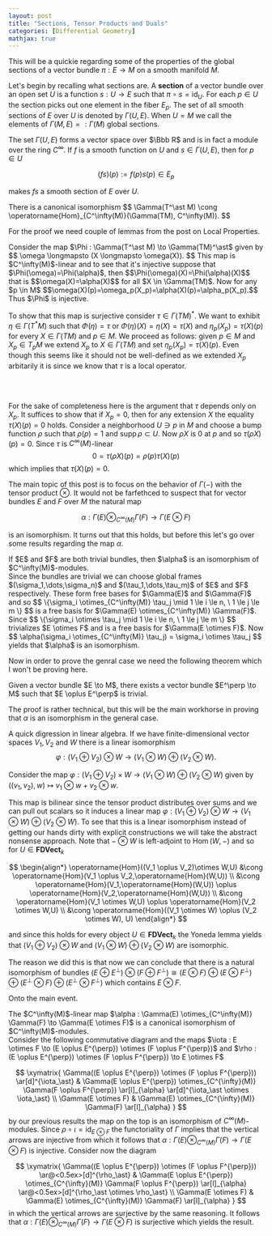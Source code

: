 ```yaml
---
layout: post
title: "Sections, Tensor Products and Duals"
categories: [Differential Geometry]
mathjax: true
---
```


This will be a quickie regarding some of the properties of the global sections of a vector bundle $\pi : E \to M$ on a smooth manifold $M$.

Let's begin by recalling what sections are. A <b>section</b> of a vector bundle over an open set $U$ is a function $s : U \to E$ such that $\pi \circ s = \operatorname{id}_U$. For each $p \in U$ the section picks out one element in the fiber $E_p$. The set of all smooth sections of $E$ over $U$ is denoted by $\Gamma(U,E)$. When $U = M$ we call the elements of $\Gamma(M,E) =: \Gamma(M)$ global sections.

The set $\Gamma(U,E)$ forms a vector space over $\Bbb R$ and is in fact a module over the ring $C^\infty$. If $f$ is a smooth function on $U$ and $s \in \Gamma(U,E)$, then for $p \in U$

$$
(fs)(p) := f(p)s(p) \in E_p
$$

makes $fs$ a smooth section of $E$ over $U$.

<div class="proposition">
There is a canonical isomorphism 
$$
\Gamma(T^\ast M) \cong \operatorname{Hom}_{C^\infty(M)}(\Gamma(TM), C^\infty(M)).
$$
</div>

For the proof we need couple of lemmas from the post on Local Properties.

<div class="proof">
Consider the map $\Phi : \Gamma(T^\ast M) \to \Gamma(TM)^\ast$ given by
$$
\omega \longmapsto (X \longmapsto \omega(X)).
$$
This map is $C^\infty(M)$-linear and to see that it's injective suppose that $\Phi(\omega)=\Phi(\alpha)$, then $$\Phi(\omega)(X)=\Phi(\alpha)(X)$$ that is $$\omega(X)=\alpha(X)$$ for all $X \in \Gamma(TM)$. Now for any $p \in M$ $$\omega(X)(p)=\omega_p(X_p)=\alpha(X)(p)=\alpha_p(X_p).$$ Thus $\Phi$ is injective.

To show that this map is surjective consider $\tau \in \Gamma(TM)^\ast$. We want to exhibit $\eta \in \Gamma(T^\ast M)$ such that $\Phi(\eta) = \tau$ or $\Phi(\eta)(X) = \eta(X) = \tau(X)$ and $\eta_p(X_p) = \tau(X)(p)$ for every $X \in \Gamma(TM)$ and $p \in M$. We proceed as follows: given $p  \in M$ and $X_p \in T_pM$ we extend $X_p$ to $X \in \Gamma(TM)$ and set $\eta_p(X_p) = \tau(X)(p)$. Even though this seems like it should not be well-defined as we extended $X_p$ arbitarily it is since we know that $\tau$ is a local operator.

<br>
<br>

For the sake of completeness here is the argument that $\tau$ depends only on $X_p$. It suffices to show that if $X_p = 0$, then for any extension $X$ the equality $\tau(X)(p) = 0$ holds. Consider a neighborhood $U \ni p$ in $M$ and choose a bump function $\rho$ such that $\rho(p)=1$ and $\operatorname{supp}\rho \subset U$. Now $\rho X$ is $0$ at $p$ and so $\tau(\rho X)(p) = 0$. Since $\tau$ is $C^\infty(M)$-linear
$$
0 = \tau(\rho X)(p) = \rho(p)\tau(X)(p) 
$$
which implies that $\tau(X)(p) = 0$.
</div>

The main topic of this post is to focus on the behavior of $\Gamma(-)$ with the tensor product $\otimes$. It would not be farfethced to suspect that for vector bundles $E$ and $F$ over $M$ the natural map

$$
\alpha : \Gamma(E) \otimes_{C^\infty(M)} \Gamma(F) \to \Gamma(E \otimes F)
$$

is an isomorphism. It turns out that this holds, but before this let's go over some results regarding the map $\alpha$.

<div class="lemma">
If $E$ and $F$ are both trivial bundles, then $\alpha$ is an isomorphism of $C^\infty(M)$-modules.
</div>

<div class="proof">
Since the bundles are trivial we can choose global frames $(\sigma_1,\dots,\sigma_n)$ and $(\tau_1,\dots,\tau_m)$ of $E$ and $F$ respectively. These form free bases for $\Gamma(E)$ and $\Gamma(F)$ and so 
$$
\{\sigma_i \otimes_{C^\infty(M)} \tau_j \mid 1 \le i \le n, \ 1 \le j \le m \}
$$
is a free basis for $\Gamma(E) \otimes_{C^\infty(M)} \Gamma(F)$. Since  
$$
\{\sigma_i \otimes \tau_j \mid 1 \le i \le n, \ 1 \le j \le m \}
$$
trivializes $E \otimes F$ and is a free basis for $\Gamma(E \otimes F)$. Now
$$
\alpha(\sigma_i \otimes_{C^\infty(M)} \tau_j) = \sigma_i \otimes \tau_j
$$
yields that $\alpha$ is an isomorphism.
</div>

Now in order to prove the genral case we need the following theorem which I won't be proving here.

<div class="theorem">
Given a vector bundle $E \to M$, there exists a vector bundle $E^\perp \to M$ such that $E \oplus E^\perp$ is trivial. 
</div>

The proof is rather technical, but this will be the main workhorse in proving that $\alpha$ is an isomorphism in the general case.

A quick digression in linear algebra. If we have finite-dimensional vector spaces $V_1,V_2$ and $W$ there is a linear isomorphism
$$
\varphi : (V_1 \oplus V_2) \otimes W \to (V_1 \otimes W) \oplus (V_2 \otimes W).
$$

Consider the map $\varphi : (V_1 \oplus V_2) \times W \to (V_1 \otimes W) \oplus (V_2 \otimes W)$ given by $((v_1,v_2),w) \longmapsto v_1 \otimes w + v_2 \otimes w$.

This map is bilinear since the tensor product distributes over sums and we can pull out scalars so it induces a linear map $\varphi : (V_1 \oplus V_2) \otimes W \to (V_1 \otimes W) \oplus (V_2 \otimes W)$. To see that this is a linear isomorphism instead of getting our hands dirty with explicit constructions we will take the abstract nonsense approach. Note that $- \otimes W$ is left-adjoint to $\operatorname{Hom}(W,-)$ and so for $U \in \textbf{FDVect}_k$

$$
\begin{align*}
\operatorname{Hom}((V_1 \oplus V_2)\otimes W,U) &\cong \operatorname{Hom}(V_1 \oplus V_2,\operatorname{Hom}(W,U)) \\
&\cong \operatorname{Hom}(V_1,\operatorname{Hom}(W,U)) \oplus \operatorname{Hom}(V_2,\operatorname{Hom}(W,U)) \\
&\cong \operatorname{Hom}(V_1 \otimes W,U) \oplus \operatorname{Hom}(V_2 \otimes W,U) \\
&\cong \operatorname{Hom}((V_1 \otimes W) \oplus (V_2 \otimes W), U)
\end{align*}
$$

and since this holds for every object $U \in \textbf{FDVect}_k$ the Yoneda lemma yields that $(V_1 \oplus V_2)\otimes W$ and $(V_1 \otimes W) \oplus (V_2 \otimes W)$ are isomorphic.

The reason we did this is that now we can conclude that there is a natural isomorphism of bundles $(E \oplus E^{\perp}) \otimes (F \oplus F^{\perp}) \cong (E \otimes F) \oplus (E \otimes F^{\perp}) \oplus (E^{\perp} \otimes F) \oplus (E^{\perp} \otimes F^{\perp})$ which contains $E \otimes F$.

Onto the main event.

<div class="theorem">
The $C^\infty(M)$-linear map $\alpha : \Gamma(E) \otimes_{C^\infty(M)} \Gamma(F) \to \Gamma(E \otimes F)$ is a canonical isomorphism of $C^\infty(M)$-modules.
</div>

<div class="proof">
Consider the following commutative diagram and the maps $\iota : E \otimes F \to (E \oplus E^{\perp}) \otimes (F \oplus F^{\perp})$ and $\rho : (E \oplus E^{\perp}) \otimes (F \oplus F^{\perp}) \to E \otimes F$

$$
\xymatrix{
  \Gamma((E \oplus E^{\perp}) \otimes (F \oplus F^{\perp})) \ar[d]^{\iota_\ast} & \Gamma(E \oplus E^{\perp}) \otimes_{C^{\infty}(M)} \Gamma(F \oplus F^{\perp}) \ar[l]_{\alpha} \ar[d]^{\iota_\ast \otimes \iota_\ast} \\
  \Gamma(E \otimes F) & \Gamma(E) \otimes_{C^{\infty}(M)} \Gamma(F) \ar[l]_{\alpha}
}
$$
by our previous results the map on the top is an isomorphism of $C^{\infty}(M)$-modules. Since $\rho \circ \iota = \operatorname{id}_{E \otimes F}$ the functoriality of $\Gamma$ implies that the vertical arrows are injective from which it follows that $\alpha : \Gamma(E) \otimes_{C^\infty(M)} \Gamma(F) \to \Gamma(E \otimes F)$ is injective. Consider now the diagram

$$
\xymatrix{
  \Gamma((E \oplus E^{\perp}) \otimes (F \oplus F^{\perp})) \ar@<0.5ex>[d]^{\rho_\ast} & \Gamma(E \oplus E^{\perp}) \otimes_{C^{\infty}(M)} \Gamma(F \oplus F^{\perp}) \ar[l]_{\alpha} \ar@<0.5ex>[d]^{\rho_\ast \otimes \rho_\ast} \\
  \Gamma(E \otimes F) & \Gamma(E) \otimes_{C^{\infty}(M)} \Gamma(F) \ar[l]_{\alpha}
}
$$
in which the vertical arrows are surjective by the same reasoning. It follows that $\alpha : \Gamma(E) \otimes_{C^\infty(M)} \Gamma(F) \to \Gamma(E \otimes F)$ is surjective which yields the result.
</div>
